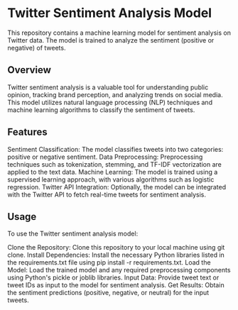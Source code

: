 # Twitter Sentiment Analysis Model
This repository contains a machine learning model for sentiment analysis on Twitter data. The model is trained to analyze the sentiment (positive or negative) of tweets.

## Overview
Twitter sentiment analysis is a valuable tool for understanding public opinion, tracking brand perception, and analyzing trends on social media. This model utilizes natural language processing (NLP) techniques and machine learning algorithms to classify the sentiment of tweets.

## Features
Sentiment Classification: The model classifies tweets into two categories: positive or negative sentiment.
Data Preprocessing: Preprocessing techniques such as tokenization, stemming, and TF-IDF vectorization are applied to the text data.
Machine Learning: The model is trained using a supervised learning approach, with various algorithms such as logistic regression.
Twitter API Integration: Optionally, the model can be integrated with the Twitter API to fetch real-time tweets for sentiment analysis.

## Usage
To use the Twitter sentiment analysis model:

Clone the Repository: Clone this repository to your local machine using git clone.
Install Dependencies: Install the necessary Python libraries listed in the requirements.txt file using pip install -r requirements.txt.
Load the Model: Load the trained model and any required preprocessing components using Python's pickle or joblib libraries.
Input Data: Provide tweet text or tweet IDs as input to the model for sentiment analysis.
Get Results: Obtain the sentiment predictions (positive, negative, or neutral) for the input tweets.
